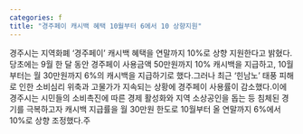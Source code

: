 ```yaml
---
categories: f
title: "경주페이 캐시백 혜택 10월부터 6에서 10 상향지원"
---
```

경주시는 지역화폐 ‘경주페이’ 캐시백 혜택을 연말까지 10%로 상향 지원한다고 밝혔다.당초에는 9월 한 달 동안 경주페이 사용금액 50만원까지 10% 캐시백을 지급하고, 10월부터는 월 30만원까지 6%의 캐시백을 지급하기로 했다.그러나 최근 ‘힌남노’ 태풍 피해로 인한 소비심리 위축과 고물가가 지속되는 상황에 경주페이 사용률이 감소했다.이에 경주시는 시민들의 소비촉진에 따른 경제 활성화와 지역 소상공인을 돕는 등 침체된 경기를 극복하고자 캐시백 지급률을 월 30만원 한도로 10월부터 올 연말까지 6%에서 10%로 상향 조정했다.주